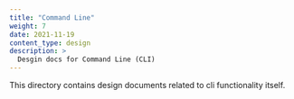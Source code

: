 ```yaml
---
title: "Command Line"
weight: 7
date: 2021-11-19
content_type: design
description: >
  Desgin docs for Command Line (CLI)
---
```


This directory contains design documents related to cli functionality itself.
